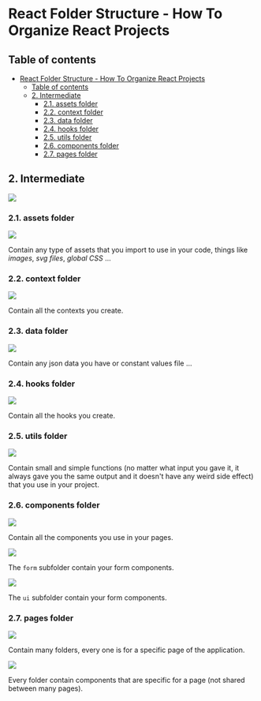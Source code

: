 # React Folder Structure - How To Organize React Projects

## Table of contents

- [React Folder Structure - How To Organize React Projects](#react-folder-structure---how-to-organize-react-projects)
  - [Table of contents](#table-of-contents)
  - [2. Intermediate](#2-intermediate)
    - [2.1. assets folder](#21-assets-folder)
    - [2.2. context folder](#22-context-folder)
    - [2.3. data folder](#23-data-folder)
    - [2.4. hooks folder](#24-hooks-folder)
    - [2.5. utils folder](#25-utils-folder)
    - [2.6. components folder](#26-components-folder)
    - [2.7. pages folder](#27-pages-folder)

## 2. Intermediate

![](./images/int_all.JPG)

### 2.1. assets folder

![](./images/int_assets.JPG)

Contain any type of assets that you import to use in your code, things like _images_, _svg files_, _global CSS_ ...

### 2.2. context folder

![](./images/int_context.JPG)

Contain all the contexts you create.

### 2.3. data folder

![](./images/int_data.JPG)

Contain any json data you have or constant values file ...

### 2.4. hooks folder

![](./images/int_hooks.JPG)

Contain all the hooks you create.

### 2.5. utils folder

![](./images/int_utils.JPG)

Contain small and simple functions (no matter what input you gave it, it always gave you the same output and it doesn't have any weird side effect) that you use in your project.

### 2.6. components folder

![](./images/int_components.JPG)

Contain all the components you use in your pages.

![](./images/int_comp_form.JPG)

The `form` subfolder contain your form components.

![](./images/int_comp_ui.JPG)

The `ui` subfolder contain your form components.

### 2.7. pages folder

![](./images/int_pages.JPG)

Contain many folders, every one is for a specific page of the application.

![](./images/int_pages_home.JPG)

Every folder contain components that are specific for a page (not shared between many pages).

